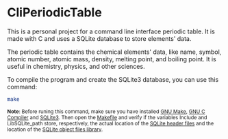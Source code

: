 # CliPeriodicTable

This is a personal project for a command line interface periodic table. It is made with C and uses a SQLite database to store elements' data.

The periodic table contains the chemical elements' data, like name, symbol, atomic number, atomic mass, density, melting point, and boiling point. It is useful in chemistry, physics, and other sciences.

To compile the program and create the SQLite3 database, you can use this command:

```sh
make
```

<sub>**Note**: Before runing this command, make sure you have installed [GNU Make](https://www.gnu.org/software/make/), [GNU C Compiler](https://gcc.gnu.org/) and [SQLite3](https://www.sqlite.org/index.html). Then open the [Makefile](./Makefile) and verify if the variables Include and LibSQLite_path store, respectively, the actual location of the [SQLite header files](https://www.sqlite.org/2022/sqlite-amalgamation-3390200.zip) and the location of the [SQLite object files library](https://www.sqlite.org/download.html).</sub>
